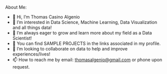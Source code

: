 About Me:
- 👋 Hi, I’m Thomas Casino Algenio
- 👀 I’m interested in Data Science, Machine Learning, Data Visualization and all things data!
- 🌱 I’m always eager to grow and learn more about my field as a Data Scientist!
- 🚧 You can find SAMPLE PROJECTS in the links associated in my profile.
- 💞️ I’m looking to collaborate on data to help and improve experiences/lives!
- 📫 How to reach me by email: thomasalgenio@gmail.com or phone upon request.
